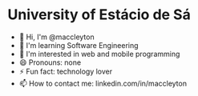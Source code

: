 # University of Estácio de Sá
- 👋 Hi, I'm @maccleyton
- 🌱 I'm learning Software Engineering
- 👀 I'm interested in web and mobile programming
- 😄 Pronouns: none
- ⚡ Fun fact: technology lover
- 📫 How to contact me: linkedin.com/in/maccleyton